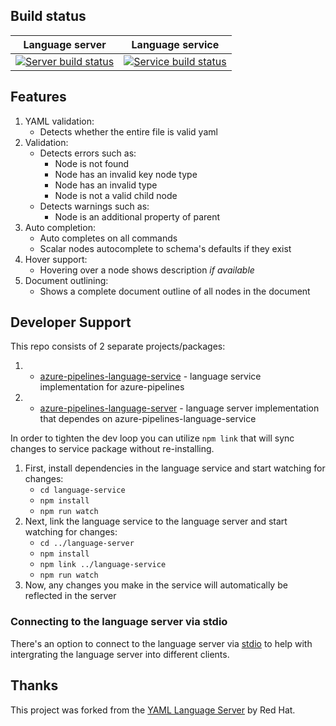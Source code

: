 ## Build status

| Language server | Language service |
|--------|---------|
| [![Server build status](https://dev.azure.com/ms/azure-pipelines-vscode/_apis/build/status/Langserv%20Release%20Server?branchName=main)](https://dev.azure.com/ms/azure-pipelines-vscode/_build/latest?definitionId=34?branchName=main) | [![Service build status](https://dev.azure.com/ms/azure-pipelines-vscode/_apis/build/status/Langserv%20Release%20Service?branchName=main)](https://dev.azure.com/ms/azure-pipelines-vscode/_build/latest?definitionId=33?branchName=main) |

## Features

1. YAML validation:
    * Detects whether the entire file is valid yaml
2. Validation:
    * Detects errors such as:
        * Node is not found
        * Node has an invalid key node type
        * Node has an invalid type
        * Node is not a valid child node
    * Detects warnings such as:
        * Node is an additional property of parent
3. Auto completion:
    * Auto completes on all commands
    * Scalar nodes autocomplete to schema's defaults if they exist
4. Hover support:
    * Hovering over a node shows description *if available*
5. Document outlining:
    * Shows a complete document outline of all nodes in the document

## Developer Support

This repo consists of 2 separate projects/packages:
1. * [azure-pipelines-language-service](https://github.com/Microsoft/azure-pipelines-language-server/tree/main/language-service) - language service implementation for azure-pipelines
2. * [azure-pipelines-language-server](https://github.com/Microsoft/azure-pipelines-language-server/tree/main/language-server) - language server implementation that dependes on azure-pipelines-language-service

In order to tighten the dev loop you can utilize `npm link` that will sync changes to service package without re-installing.

1. First, install dependencies in the language service and start watching for changes:
    * `cd language-service`
    * `npm install`
    * `npm run watch`
2. Next, link the language service to the language server and start watching for changes:
    * `cd ../language-server`
    * `npm install`
    * `npm link ../language-service`
    * `npm run watch`
3. Now, any changes you make in the service will automatically be reflected in the server

### Connecting to the language server via stdio
There's an option to connect to the language server via [stdio](https://github.com/redhat-developer/yaml-language-server/blob/681985b5a059c2cb55c8171235b07e1651b6c546/src/server.ts#L46-L51) to help with intergrating the language server into different clients.

## Thanks

This project was forked from the [YAML Language Server](https://github.com/redhat-developer/yaml-language-server) by Red Hat.
